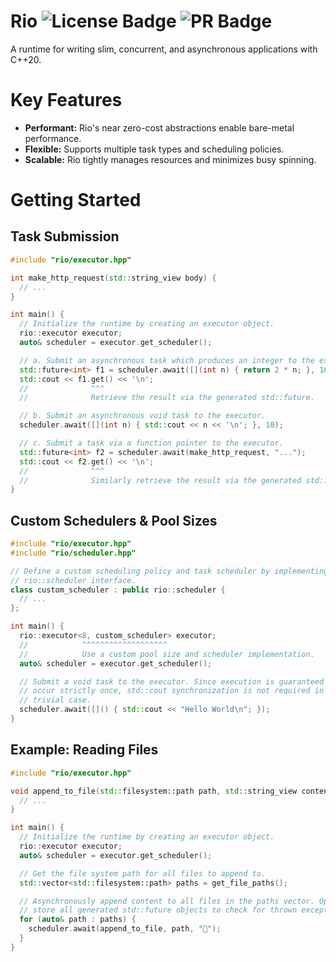 # Rio ![License Badge](https://img.shields.io/badge/license-MIT-blue?link=https%3A%2F%2Fgithub.com%2Fayushgun%2Faqua%2Fblob%2Fmain%2FLICENSE) ![PR Badge](https://img.shields.io/badge/PRs-welcome-red)

A runtime for writing slim, concurrent, and asynchronous applications with C++20.

# Key Features

- **Performant:** Rio's near zero-cost abstractions enable bare-metal performance.
- **Flexible:** Supports multiple task types and scheduling policies.
- **Scalable:** Rio tightly manages resources and minimizes busy spinning.

# Getting Started

## Task Submission

```cpp
#include "rio/executor.hpp"

int make_http_request(std::string_view body) {
  // ...
}

int main() {
  // Initialize the runtime by creating an executor object.
  rio::executor executor;
  auto& scheduler = executor.get_scheduler();

  // a. Submit an asynchronous task which produces an integer to the executor.
  std::future<int> f1 = scheduler.await([](int n) { return 2 * n; }, 10);
  std::cout << f1.get() << '\n';
  //              ^^^
  //              Retrieve the result via the generated std::future.

  // b. Submit an asynchronous void task to the executor.
  scheduler.await([](int n) { std::cout << n << '\n'; }, 10);

  // c. Submit a task via a function pointer to the executor.
  std::future<int> f2 = scheduler.await(make_http_request, "...");
  std::cout << f2.get() << '\n';
  //              ^^^
  //              Similarly retrieve the result via the generated std::future.
}
```

## Custom Schedulers & Pool Sizes

```cpp
#include "rio/executor.hpp"
#include "rio/scheduler.hpp"

// Define a custom scheduling policy and task scheduler by implementing the
// rio::scheduler interface.
class custom_scheduler : public rio::scheduler {
  // ...
};

int main() {
  rio::executor<8, custom_scheduler> executor;
  //            ^^^^^^^^^^^^^^^^^^^
  //            Use a custom pool size and scheduler implementation.
  auto& scheduler = executor.get_scheduler();

  // Submit a void task to the executor. Since execution is guaranteed to
  // occur strictly once, std::cout synchronization is not required in this
  // trivial case.
  scheduler.await([]() { std::cout << "Hello World\n"; });
}
```

## Example: Reading Files

```cpp
#include "rio/executor.hpp"

void append_to_file(std::filesystem::path path, std::string_view content) {
  // ...
}

int main() {
  // Initialize the runtime by creating an executor object.
  rio::executor executor;
  auto& scheduler = executor.get_scheduler();

  // Get the file system path for all files to append to.
  std::vector<std::filesystem::path> paths = get_file_paths();

  // Asynchronously append content to all files in the paths vector. Optionally,
  // store all generated std::future objects to check for thrown exceptions.
  for (auto& path : paths) {
    scheduler.await(append_to_file, path, "👋");
  }
}
```
